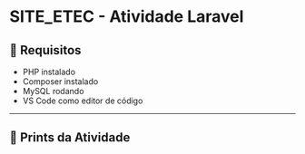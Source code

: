 # SITE_ETEC - Atividade Laravel

## 📌 Requisitos
- PHP instalado
- Composer instalado
- MySQL rodando
- VS Code como editor de código

---

## 🚀 Prints da Atividade

